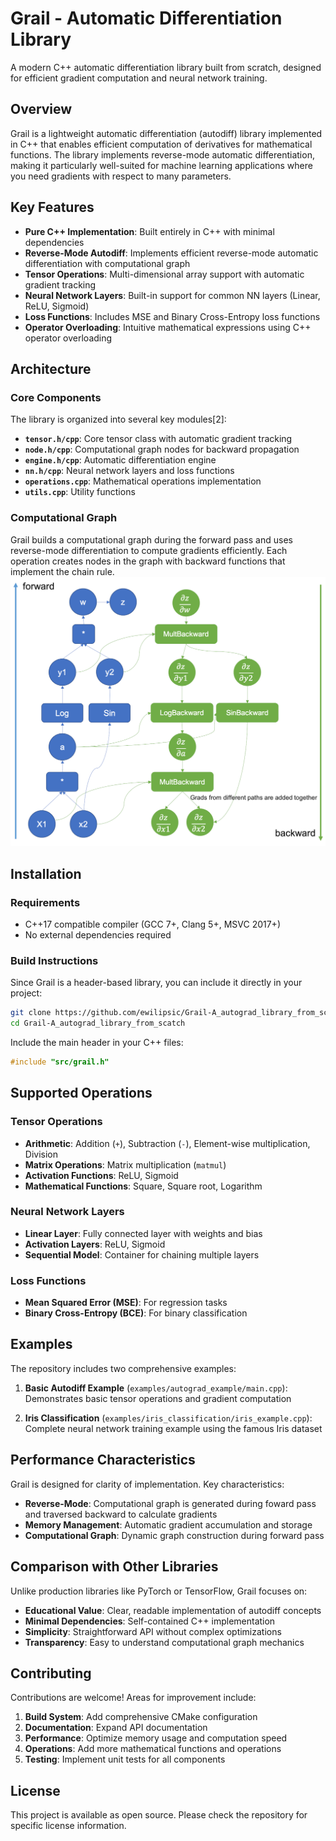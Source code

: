 # Grail - Automatic Differentiation Library

A modern C++ automatic differentiation library built from scratch, designed for efficient gradient computation and neural network training.

## Overview

Grail is a lightweight automatic differentiation (autodiff) library implemented in C++ that enables efficient computation of derivatives for mathematical functions. The library implements reverse-mode automatic differentiation, making it particularly well-suited for machine learning applications where you need gradients with respect to many parameters.

## Key Features

- **Pure C++ Implementation**: Built entirely in C++ with minimal dependencies
- **Reverse-Mode Autodiff**: Implements efficient reverse-mode automatic differentiation with computational graph
- **Tensor Operations**: Multi-dimensional array support with automatic gradient tracking
- **Neural Network Layers**: Built-in support for common NN layers (Linear, ReLU, Sigmoid)
- **Loss Functions**: Includes MSE and Binary Cross-Entropy loss functions
- **Operator Overloading**: Intuitive mathematical expressions using C++ operator overloading

## Architecture

### Core Components

The library is organized into several key modules[2]:

- **`tensor.h/cpp`**: Core tensor class with automatic gradient tracking
- **`node.h/cpp`**: Computational graph nodes for backward propagation
- **`engine.h/cpp`**: Automatic differentiation engine
- **`nn.h/cpp`**: Neural network layers and loss functions
- **`operations.cpp`**: Mathematical operations implementation
- **`utils.cpp`**: Utility functions

### Computational Graph

Grail builds a computational graph during the forward pass and uses reverse-mode differentiation to compute gradients efficiently. Each operation creates nodes in the graph with backward functions that implement the chain rule.<br>
![Image showing a Exmaple computation graph.](readme_computation_graph.png)

## Installation

### Requirements
- C++17 compatible compiler (GCC 7+, Clang 5+, MSVC 2017+)
- No external dependencies required

### Build Instructions

Since Grail is a header-based library, you can include it directly in your project:

```bash
git clone https://github.com/ewilipsic/Grail-A_autograd_library_from_scatch.git
cd Grail-A_autograd_library_from_scatch
```

Include the main header in your C++ files:
```cpp
#include "src/grail.h"
```
## Supported Operations

### Tensor Operations
- **Arithmetic**: Addition (`+`), Subtraction (`-`), Element-wise multiplication, Division
- **Matrix Operations**: Matrix multiplication (`matmul`)
- **Activation Functions**: ReLU, Sigmoid
- **Mathematical Functions**: Square, Square root, Logarithm

### Neural Network Layers
- **Linear Layer**: Fully connected layer with weights and bias
- **Activation Layers**: ReLU, Sigmoid
- **Sequential Model**: Container for chaining multiple layers

### Loss Functions
- **Mean Squared Error (MSE)**: For regression tasks
- **Binary Cross-Entropy (BCE)**: For binary classification

## Examples

The repository includes two comprehensive examples:

1. **Basic Autodiff Example** (`examples/autograd_example/main.cpp`): Demonstrates basic tensor operations and gradient computation

2. **Iris Classification** (`examples/iris_classification/iris_example.cpp`): Complete neural network training example using the famous Iris dataset

## Performance Characteristics

Grail is designed for clarity of implementation. Key characteristics:

- **Reverse-Mode**: Computational graph is generated during foward pass and traversed backward to calculate gradients
- **Memory Management**: Automatic gradient accumulation and storage
- **Computational Graph**: Dynamic graph construction during forward pass

## Comparison with Other Libraries

Unlike production libraries like PyTorch or TensorFlow, Grail focuses on:

- **Educational Value**: Clear, readable implementation of autodiff concepts
- **Minimal Dependencies**: Self-contained C++ implementation
- **Simplicity**: Straightforward API without complex optimizations
- **Transparency**: Easy to understand computational graph mechanics

## Contributing

Contributions are welcome! Areas for improvement include:

1. **Build System**: Add comprehensive CMake configuration
2. **Documentation**: Expand API documentation
3. **Performance**: Optimize memory usage and computation speed
4. **Operations**: Add more mathematical functions and operations
5. **Testing**: Implement unit tests for all components

## License

This project is available as open source. Please check the repository for specific license information.
